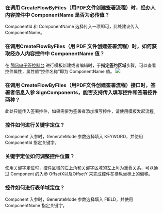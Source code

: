 ### 在调用 CreateFlowByFiles（用PDF文件创建签署流程）时，经办人内容控件中 ComponentName 是否为必传值？
ComponentId 和 ComponentName 选择传入一项即可，此处建议传入 ComponentName。


### 在调用CreateFlowByFiles（用 PDF 文件创建签署流程）时，如何获取经办人内容控件中 ComponentName 值？
在 [腾讯电子签控制台](https://ess.tencent.cn/template-mgr)  进行模板新建或者编辑时，于**指定签约区域**步骤，可以查看控件属性，属性值“控件名称”即为 ComponentName 值。
![](https://qcloudimg.tencent-cloud.cn/raw/159d8b245586f902cffd293a4a281cee.png)


### 在调用 CreateFlowByFiles（用PDF文件创建签署流程）接口时，签署者信息入参 SignComponents，能否支持传入填写控件和签署控件两种？
此处只能传入签署控件，如果需要为签署者添加填写控件，请使用模板发起流程。


### 控件如何进行关键字定位？
Component 入参时，GenerateMode 参数选择填入 KEYWORD，并使用 ComponentId 指定关键字。


### 关键字定位如何调整控件位置？
使用关键字定位时，控件区域的左上角和关键字区域的左上角为重叠关系，可以通过 Component 的入参 OffsetX以及OffsetY 来完成控件在横纵坐标上的偏移。


### 控件如何进行表单域定位？
Component 入参时，GenerateMode 参数选择填入 FIELD，并使用 ComponentName 指定关键字。
